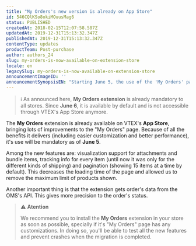 ```yaml
---
title: "My Orders's new version is already on App Store"
id: 546CQlKSo8okiMOuusMag6
status: PUBLISHED
createdAt: 2018-02-15T12:07:58.587Z
updatedAt: 2019-12-31T15:13:32.347Z
publishedAt: 2019-12-31T15:13:32.347Z
contentType: updates
productTeam: Post-purchase
author: authors_24
slug: my-orders-is-now-available-on-extension-store
locale: en
legacySlug: my-orders-is-now-available-on-extension-store
announcementImageID: ''
announcementSynopsisEN: "Starting June 5, the use of the 'My Orders' page's extension will be required for all stores."
---
```


>ℹ️ As announced here, **My Orders extension** is already mandatory to all stores. Since **June 6**, it is available by default and is not accessible through VTEX's App Store anymore.

The __My Orders__ extension is already available on VTEX's __App Store__, bringing lots of improvements to the "My Orders" page. Because of all the benefits it delivers (including easier customization and better performance), it's use will be mandatory as of __June 5__.

Among the new features are: visualization support for attachments and bundle items, tracking info for every item (until now it was only for the different kinds of shipping) and pagination (showing 15 items at a time by default). This decreases the loading time of the page and allowed us to remove the maximum limit of products shown.

Another important thing is that the extension gets order's data from the OMS's API. This gives more precision to the order's status.

>⚠️ **Atention**
>
> 
> We recommend you to install the **My Orders** extension in your store as soon as possible, specially if it's "My Orders" page has any customizations. In doing so, you'll be able to test all the new features and prevent crashes when the migration is completed.

